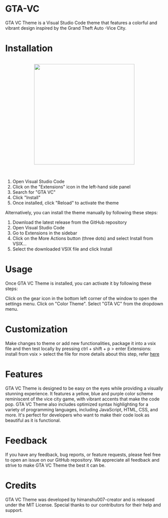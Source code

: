 # GTA-VC
GTA VC Theme is a Visual Studio Code theme that features a colorful and
vibrant design inspired by the Grand Theft Auto -Vice City.

# Installation

<div class="separator" style="clear: both;"><a href="https://blogger.googleusercontent.com/img/b/R29vZ2xl/AVvXsEi5bzCFOQTwA0wi5-gWA7szp8015yXOJxsooMOKd9KZX1GAikqOH06r6gjkEPBVu1T_R7ArfVU1C3apS-2uAVnRuvtcyOOvruHZFh8ob6YWj5bFYbTLQaTAmOPUKaFnT08hIaZ-_aLU3GSp0kouxR0HBAhX3tGlbVBV5U_d6ahtsBKYsej03cEt5mKxSA/s1366/Screenshot%20%281%29.png" style="display: block; padding: 1em 0; text-align: center; "><img alt="" border="0" width="320" data-original-height="768" data-original-width="1366" src="https://blogger.googleusercontent.com/img/b/R29vZ2xl/AVvXsEi5bzCFOQTwA0wi5-gWA7szp8015yXOJxsooMOKd9KZX1GAikqOH06r6gjkEPBVu1T_R7ArfVU1C3apS-2uAVnRuvtcyOOvruHZFh8ob6YWj5bFYbTLQaTAmOPUKaFnT08hIaZ-_aLU3GSp0kouxR0HBAhX3tGlbVBV5U_d6ahtsBKYsej03cEt5mKxSA/s320/Screenshot%20%281%29.png"/></a></div>
<br>

1. Open Visual Studio Code
2. Click on the "Extensions" icon in the left-hand side panel
3. Search for "GTA VC"
4. Click "Install"
5. Once installed, click "Reload" to activate the theme

Alternatively, you can install the theme manually by following these steps:
1. Download the latest release from the GitHub repository
2. Open Visual Studio Code
3. Go to Extensions in the sidebar
4. Click on the More Actions button (three dots) and select Install from VSIX...
5. Select the downloaded VSIX file and click Install

# Usage
Once GTA VC Theme is installed, you can activate it by following these steps:

Click on the gear icon in the bottom left corner of the window to open the settings menu.
Click on "Color Theme".
Select "GTA VC" from the dropdown menu.

# Customization
Make changes to theme or add new functionalities, package it into a vsix file and then test locally by pressing ctrl + shift + p > enter Extensions: install from vsix > select the file
for more details about this step, refer [here](https://code.visualstudio.com/api/working-with-extensions/publishing-extension#installation)

# Features
GTA VC Theme is designed to be easy on the eyes while providing a visually stunning 
experience. It features a yellow, blue and purple color scheme reminiscent of the vice city game, with vibrant accents that make the code pop.
GTA VC Theme also includes optimized syntax highlighting for a variety of programming languages, including JavaScript, HTML, CSS, and more. 
It's perfect for developers who want to make their code look as beautiful as it is functional.

# Feedback
If you have any feedback, bug reports, or feature requests, please feel free to 
open an issue on our GitHub repository. We appreciate all feedback and strive to 
make GTA VC Theme the best it can be.

# Credits
GTA VC Theme was developed by himanshu007-creator and is released under the MIT License.
Special thanks to our contributors for their help and support.

